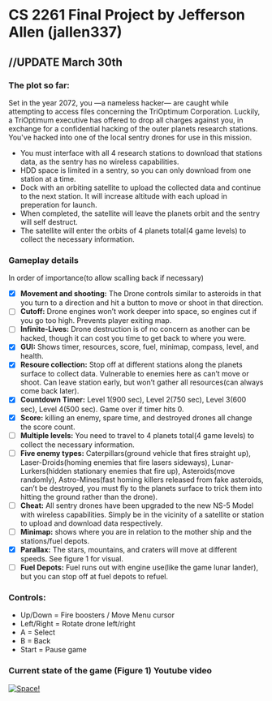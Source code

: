 # CS 2261 Final Project by Jefferson Allen (jallen337)

## //UPDATE March 30th 
### The plot so far:
Set in the year 2072, you —a nameless hacker— are caught while attempting to access files concerning the TriOptimum Corporation. Luckily, a TriOptimum executive has offered to drop all charges against you, in exchange for a confidential hacking of the outer planets research stations. You've hacked into one of the local sentry drones for use in this mission.
- You must interface with all 4 research stations to download that stations data, as the sentry has no wireless capabilities.
- HDD space is limited in a sentry, so you can only download from one station at a time.
- Dock with an orbiting satellite to upload the collected data and continue to the next station. It will increase altitude with each upload in preperation for launch.
- When completed, the satellite will leave the planets orbit and the sentry will self destruct.
- The satellite will enter the orbits of 4 planets total(4 game levels) to collect the necessary information.

### Gameplay details
In order of importance(to allow scalling back if necessary)
- [x] **Movement and shooting:** The Drone controls similar to asteroids in that
you turn to a direction and hit a button to move or shoot in that direction.
- [ ] **Cutoff:** Drone engines won’t work deeper into space, so engines cut if you go
too high. Prevents player exiting map.
- [ ] **Infinite-Lives:** Drone destruction is of no concern as another can be hacked,
though it can cost you time to get back to where you were.
- [x] **GUI:** Shows timer, resources, score, fuel, minimap, compass, level, and health.
- [x] **Resoure collection:** Stop off at different stations along the planets
surface to collect data. Vulnerable to enemies here as can’t move or
shoot. Can leave station early, but won’t gather all resources(can always come back later).
- [x] **Countdown Timer:** Level 1(900 sec), Level 2(750 sec), Level 3(600 sec), Level 4(500
sec). Game over if timer hits 0.
- [x] **Score:** killing an enemy, spare time, and destroyed drones all change the
score count.
- [ ] **Multiple levels:** You need to travel to 4 planets total(4 game levels) to collect the necessary information.
- [ ] **Five enemy types:** Caterpillars(ground vehicle that fires straight up),
Laser-Droids(homing enemies that fire lasers sideways), Lunar-Lurkers(hidden
stationary enemies that fire up), Asteroids(move randomly), Astro-Mines(fast
homing killers released from fake asteroids, can’t be destroyed, you must fly
to the planets surface to trick them into hitting the ground rather than the
drone).
- [ ] **Cheat:** All sentry drones have been upgraded to the new NS-5 Model with wireless capabilities. Simply be in the vicinity of a satellite or station to upload and download data respectively.
- [ ] **Minimap:** shows where you are in relation to the mother ship and the
stations/fuel depots.
- [x] **Parallax:** The stars, mountains, and craters will move at different speeds. See
figure 1 for visual.
- [ ] **Fuel Depots:** Fuel runs out with engine use(like the game lunar lander), but you can stop off
at fuel depots to refuel.

### Controls:
- Up/Down = Fire boosters / Move Menu cursor
- Left/Right = Rotate drone left/right
- A = Select
- B = Back
- Start = Pause game

### Current state of the game (Figure 1) Youtube video

[![Space!](https://img.youtube.com/vi/-r3OKp7sDrw/0.jpg)](http://www.youtube.com/watch?v=-r3OKp7sDrw)
